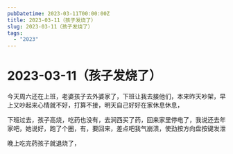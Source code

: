 ```yaml
---
pubDatetime: 2023-03-11T00:00:00Z
title: 2023-03-11（孩子发烧了）
slug: 2023-03-11（孩子发烧了）
tags:
  - "2023"
---
```


# 2023-03-11（孩子发烧了）

今天周六还在上班，老婆孩子去外婆家了，下班让我去接他们，本来昨天吵架，早上又吵起来心情就不好，打算不接，明天自己好好在家休息休息，

下班过去，孩子高烧，吃药也没有，去涧西买了药，回来家里停电了，我说还去年家吧，她说好，跑了个圈，有，要回来，差点吧我气崩溃，使劲按方向盘按键发泄

晚上吃完药孩子就退烧了，
